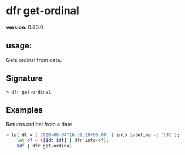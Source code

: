# dfr get-ordinal

**version**: 0.80.0

## **usage**:

Gets ordinal from date.

## Signature

`> dfr get-ordinal `

## Examples

Returns ordinal from a date

```bash
> let dt = ('2020-08-04T16:39:18+00:00' | into datetime -z 'UTC');
    let df = ([$dt $dt] | dfr into-df);
    $df | dfr get-ordinal
```
